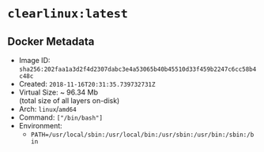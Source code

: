 # `clearlinux:latest`

## Docker Metadata

- Image ID: `sha256:202faa1a3d2f4d2307dabc3e4a53065b40b45510d33f459b2247c6cc58b4c48c`
- Created: `2018-11-16T20:31:35.739732731Z`
- Virtual Size: ~ 96.34 Mb  
  (total size of all layers on-disk)
- Arch: `linux`/`amd64`
- Command: `["/bin/bash"]`
- Environment:
  - `PATH=/usr/local/sbin:/usr/local/bin:/usr/sbin:/usr/bin:/sbin:/bin`
